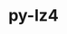 ---
title: "py-lz4"
layout: cache
categories: [package, develop]
meta: {"compilers": ["gcc@11.4.0"], "num_specs": 5, "num_specs_by_stack": {"hep": 5, "root": 5}, "oss": ["ubuntu22.04"], "platforms": ["linux"], "stacks": ["hep", "root"], "targets": ["x86_64_v3"], "versions": ["4.0.2"]}
spec_details: [{"compiler": "gcc@11.4.0", "hash": "2y52yes3eeauesne2icvw5uaahh26iyf", "os": "ubuntu22.04", "platform": "linux", "size": "-", "stacks": ["hep", "root"], "target": "x86_64_v3", "variants": ["build_system=python_pip"], "versions": ["4.0.2"]}, {"compiler": "gcc@11.4.0", "hash": "7vyg333xku6nqltfy7bvujkyqfxhlaif", "os": "ubuntu22.04", "platform": "linux", "size": "-", "stacks": ["hep", "root"], "target": "x86_64_v3", "variants": ["build_system=python_pip"], "versions": ["4.0.2"]}, {"compiler": "gcc@11.4.0", "hash": "abpqfdxenn5zm4xkg6o2il6dmx6la7bt", "os": "ubuntu22.04", "platform": "linux", "size": "-", "stacks": ["hep", "root"], "target": "x86_64_v3", "variants": ["build_system=python_pip"], "versions": ["4.0.2"]}, {"compiler": "gcc@11.4.0", "hash": "ne56rovkvuoydqieggqrs4t5htlghirz", "os": "ubuntu22.04", "platform": "linux", "size": "-", "stacks": ["hep", "root"], "target": "x86_64_v3", "variants": ["build_system=python_pip"], "versions": ["4.0.2"]}, {"compiler": "gcc@11.4.0", "hash": "nqfzunjlxjvuqcmtgitstecv2rcisv62", "os": "ubuntu22.04", "platform": "linux", "size": "-", "stacks": ["hep", "root"], "target": "x86_64_v3", "variants": ["build_system=python_pip"], "versions": ["4.0.2"]}]
---